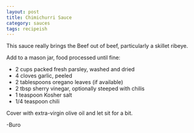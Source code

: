 ```yaml
---
layout: post
title: Chimichurri Sauce
category: sauces
tags: recipeish
---
```


This sauce really brings the Beef out of beef, particularly a skillet ribeye.

Add to a mason jar, food processed until fine:

- 2 cups packed fresh parsley, washed and dried
- 4 cloves garlic, peeled
- 2 tablespoons oregano leaves (if available)
- 2 tbsp sherry vinegar, optionally steeped with chilis
- 1 teaspoon Kosher salt
- 1/4 teaspoon chili

Cover with extra-virgin olive oil and let sit for a bit.

-Buro
